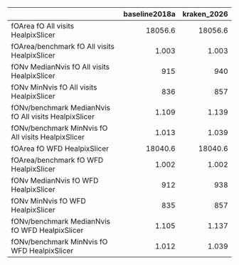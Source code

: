 |                                                       |   baseline2018a |   kraken_2026 |
|:------------------------------------------------------|----------------:|--------------:|
| fOArea fO All visits HealpixSlicer                    |       18056.6   |     18056.6   |
| fOArea/benchmark fO All visits HealpixSlicer          |           1.003 |         1.003 |
| fONv MedianNvis fO All visits HealpixSlicer           |         915     |       940     |
| fONv MinNvis fO All visits HealpixSlicer              |         836     |       857     |
| fONv/benchmark MedianNvis fO All visits HealpixSlicer |           1.109 |         1.139 |
| fONv/benchmark MinNvis fO All visits HealpixSlicer    |           1.013 |         1.039 |
| fOArea fO WFD HealpixSlicer                           |       18040.6   |     18040.6   |
| fOArea/benchmark fO WFD HealpixSlicer                 |           1.002 |         1.002 |
| fONv MedianNvis fO WFD HealpixSlicer                  |         912     |       938     |
| fONv MinNvis fO WFD HealpixSlicer                     |         835     |       857     |
| fONv/benchmark MedianNvis fO WFD HealpixSlicer        |           1.105 |         1.137 |
| fONv/benchmark MinNvis fO WFD HealpixSlicer           |           1.012 |         1.039 |
